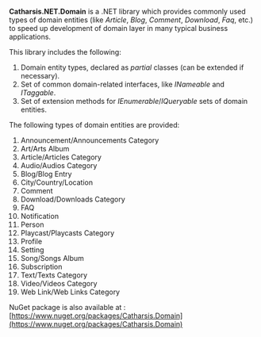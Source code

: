 **Catharsis.NET.Domain** is a .NET library which provides commonly used types of domain entities (like _Article_, _Blog_, _Comment_, _Download_, _Faq_, etc.) to speed up development of domain layer in many typical business applications.

This library includes the following:

1. Domain entity types, declared as _partial_ classes (can be extended if necessary).
2. Set of common domain-related interfaces, like _INameable_ and _ITaggable_.
3. Set of extension methods for _IEnumerable_/_IQueryable_ sets of domain entities.

The following types of domain entities are provided:

1. Announcement/Announcements Category
2. Art/Arts Album
3. Article/Articles Category
4. Audio/Audios Category
5. Blog/Blog Entry
6. City/Country/Location
7. Comment
8. Download/Downloads Category
9. FAQ
10. Notification
11. Person
12. Playcast/Playcasts Category
13. Profile
14. Setting
15. Song/Songs Album
16. Subscription
17. Text/Texts Category
18. Video/Videos Category
19. Web Link/Web Links Category

NuGet package is also available at : [https://www.nuget.org/packages/Catharsis.Domain](https://www.nuget.org/packages/Catharsis.Domain)